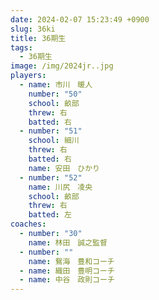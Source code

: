 ```yaml
---
date: 2024-02-07 15:23:49 +0900
slug: 36ki
title: 36期生
tags:
  - 36期生
image: /img/2024jr..jpg
players:
  - name: 市川　暖人
    number: "50"
    school: 畝部
    threw: 右
    batted: 右
  - number: "51"
    school: 細川
    threw: 右
    batted: 右
    name: 安田　ひかり
  - number: "52"
    name: 川尻　凌央
    school: 畝部
    threw: 右
    batted: 左
coaches:
  - number: "30"
    name: 林田　誠之監督
  - number: ""
    name: 鴛海　豊和コーチ
  - name: 織田　豊明コーチ
  - name: 中谷　政則コーチ
---
```

